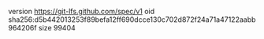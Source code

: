 version https://git-lfs.github.com/spec/v1
oid sha256:d5b442013253f89befa12ff690dcce130c702d872f24a71a47122aabb964206f
size 99404
